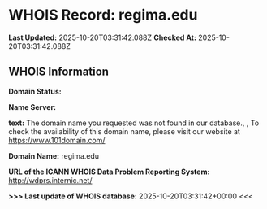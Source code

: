 # WHOIS Record: regima.edu

**Last Updated:** 2025-10-20T03:31:42.088Z
**Checked At:** 2025-10-20T03:31:42.088Z

## WHOIS Information

**Domain Status:** 

**Name Server:** 

**text:** The domain name you requested was not found in our database., , To check the availability of this domain name, please visit our website at https://www.101domain.com/

**Domain Name:** regima.edu

**URL of the ICANN WHOIS Data Problem Reporting System:** http://wdprs.internic.net/

**>>> Last update of WHOIS database:** 2025-10-20T03:31:42+00:00 <<<

